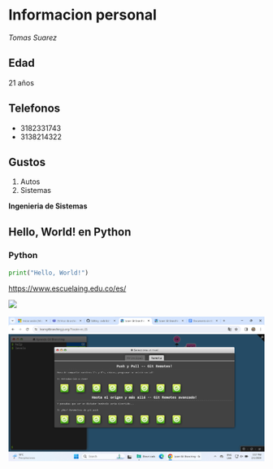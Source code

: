 # Informacion personal

_Tomas Suarez_  


## **Edad** 

21 años
## Telefonos


* 3182331743
* 3138214322

## Gustos


1. Autos
2. Sistemas


**Ingenieria de Sistemas**

## Hello, World! en Python

### Python
```python
print("Hello, World!")
```





https://www.escuelaing.edu.co/es/

![](https://github.githubassets.com/images/modules/logos_page/GitHub-Mark.png)

![](https://raw.githubusercontent.com/tomassuarez49/-cvds-lab1-2/main/Tomas%20Suarez/image.png)



